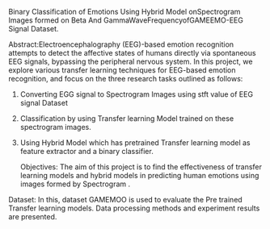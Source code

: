  Binary Classification of Emotions Using Hybrid Model onSpectrogram Images formed on Beta And GammaWaveFrequencyofGAMEEMO-EEG Signal Dataset.
  
  
  
  
  Abstract:Electroencephalography (EEG)-based emotion recognition attempts to detect the affective states of humans directly via spontaneous EEG signals, bypassing the peripheral nervous system. In this project, 
  we explore various transfer learning techniques for EEG-based emotion recognition, and focus on the three research tasks outlined as follows:
 1. Converting EGG signal to Spectrogram Images using stft value of EEG signal Dataset
 2. Classification by using Transfer learning Model trained on these spectrogram images.
 3. Using Hybrid Model which has pretrained Transfer learning model as feature extractor and a binary classifier.


    Objectives:
 The aim of this project is to find the effectiveness of transfer learning models and hybrid models in
 predicting human emotions using images formed by Spectrogram .

Dataset:  In this, dataset GAMEMOO is used to evaluate the Pre trained Transfer learning models. Data processing methods and experiment results are presented.

